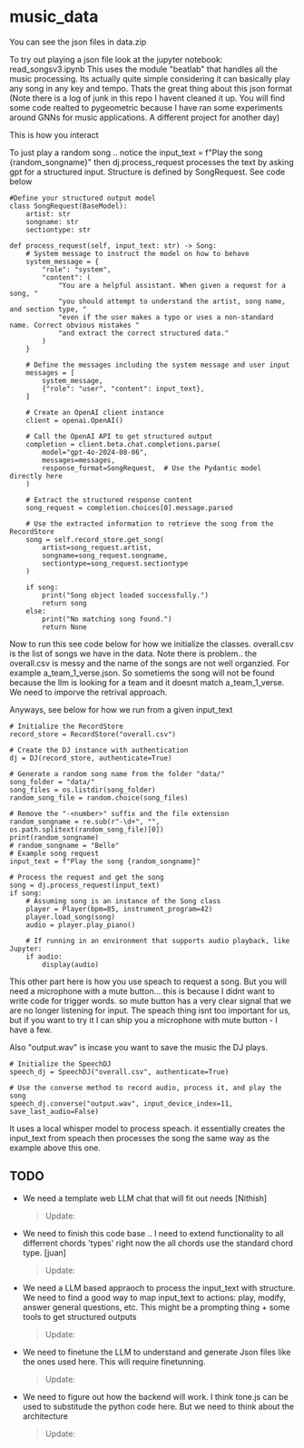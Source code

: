 # music_data


You can see the json files in data.zip 

To try out playing a json file look at the jupyter notebook: read_songsv3.ipynb
This uses the module "beatlab" that handles all the music processing. Its actually quite simple considering it can basically play any song in any key and tempo. Thats the great thing about this json format 
(Note there is a log of junk in this repo I havent cleaned it up. You will find some code realted to pygeometric because I have ran some experiments around GNNs for music applications. A different project for another day)


This is how you interact 

To just play a random song .. notice the input_text = f"Play the song {random_songname}" then dj.process_request processes the text by asking gpt for a structured input. Structure is defined by SongRequest. See code below 




    #Define your structured output model
    class SongRequest(BaseModel):
        artist: str
        songname: str
        sectiontype: str

    def process_request(self, input_text: str) -> Song:
        # System message to instruct the model on how to behave
        system_message = {
            "role": "system",
            "content": (
                "You are a helpful assistant. When given a request for a song, "
                "you should attempt to understand the artist, song name, and section type, "
                "even if the user makes a typo or uses a non-standard name. Correct obvious mistakes "
                "and extract the correct structured data."
            )
        }

        # Define the messages including the system message and user input
        messages = [
            system_message,
            {"role": "user", "content": input_text},
        ]

        # Create an OpenAI client instance
        client = openai.OpenAI()

        # Call the OpenAI API to get structured output
        completion = client.beta.chat.completions.parse(
            model="gpt-4o-2024-08-06",
            messages=messages,
            response_format=SongRequest,  # Use the Pydantic model directly here
        )

        # Extract the structured response content
        song_request = completion.choices[0].message.parsed

        # Use the extracted information to retrieve the song from the RecordStore
        song = self.record_store.get_song(
            artist=song_request.artist,
            songname=song_request.songname,
            sectiontype=song_request.sectiontype
        )

        if song:
            print("Song object loaded successfully.")
            return song
        else:
            print("No matching song found.")
            return None




Now to run this see code below for how we initialize the classes. overall.csv is the list of songs we have in the data. 
Note there is problem.. the overall.csv is messy and the name of the songs are not well organzied. For example a_team_1_verse.json. So sometiems the song will not be found because the llm is looking for a team and it doesnt match a_team_1_verse. We need to imporve the retrival approach. 

Anyways, see below for how we run from a given input_text



    # Initialize the RecordStore
    record_store = RecordStore("overall.csv")

    # Create the DJ instance with authentication
    dj = DJ(record_store, authenticate=True)

    # Generate a random song name from the folder "data/"
    song_folder = "data/"
    song_files = os.listdir(song_folder)
    random_song_file = random.choice(song_files)

    # Remove the "-<number>" suffix and the file extension
    random_songname = re.sub(r"-\d+", "", os.path.splitext(random_song_file)[0])
    print(random_songname)
    # random_songname = "Belle"
    # Example song request
    input_text = f"Play the song {random_songname}"

    # Process the request and get the song
    song = dj.process_request(input_text)
    if song:
        # Assuming song is an instance of the Song class
        player = Player(bpm=85, instrument_program=42)
        player.load_song(song)
        audio = player.play_piano()

        # If running in an environment that supports audio playback, like Jupyter:
        if audio:
            display(audio)



This other part here is how you use speach to request a song. But you will need a microphone with a mute button... this is because I didnt want to write code for trigger words. so mute button has a very clear signal that we are no longer listening for input. The speach thing isnt too important for us, but if you want to try it I can ship you a microphone with mute button - I have a few. 

Also "output.wav" is incase you want to save the music the DJ plays. 




    # Initialize the SpeechDJ
    speech_dj = SpeechDJ("overall.csv", authenticate=True)

    # Use the converse method to record audio, process it, and play the song
    speech_dj.converse("output.wav", input_device_index=11, save_last_audio=False)



It uses a local whisper model to process speach. it essentially creates the input_text from speach then processes the song the same way as the example above this one. 


## TODO
- We need a template web LLM chat that will fit out needs [Nithish]
  > Update: <add here>

- We need to finish this code base .. I need to extend functionality to all differrent chords 'types' right now the all chords use the standard chord type. [juan]
  > Update: <add here>

- We need a LLM based appraoch to process the input_text with structure. We need to find a good way to map input_text to actions: play, modify, answer general questions, etc. This might be a prompting thing + some tools to get structured outputs
  > Update: <add here>

- We need to finetune the LLM to understand and generate Json files like the ones used here. This will require finetunning.
  > Update: <add here>

- We need to figure out how the backend will work. I think tone.js can be used to substitude the python code here. But we need to think about the architecture
  > Update: <add here>





